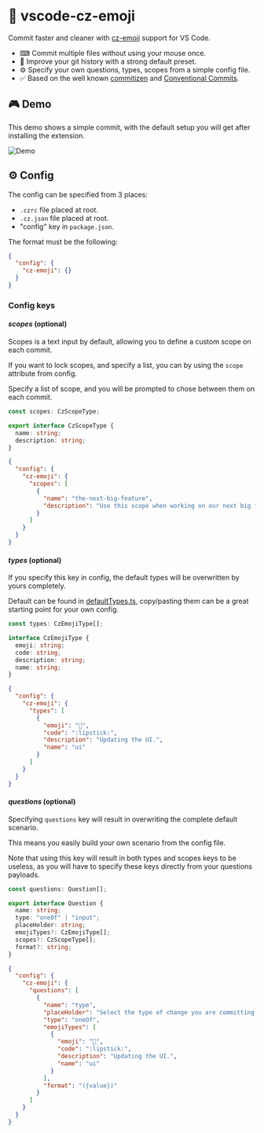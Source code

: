 # 💄 vscode-cz-emoji

Commit faster and cleaner with [cz-emoji](https://github.com/ngryman/cz-emoji) support for VS Code.

- ⌨ Commit multiple files without using your mouse once.
- 💄 Improve your git history with a strong default preset.
- ⚙ Specify your own questions, types, scopes from a simple config file.
- ✅ Based on the well known [commitizen](https://github.com/commitizen/cz-cli) and [Conventional Commits](https://www.conventionalcommits.org/).

## 🎮 Demo

This demo shows a simple commit, with the default setup you will get after installing the extension.

![Demo](https://i.imgur.com/Q3FuQ5X.gif)

## ⚙️ Config

The config can be specified from 3 places:

- `.czrc` file placed at root.
- `.cz.json` file placed at root.
- "config" key in `package.json`.

The format must be the following:

```json
{
  "config": {
    "cz-emoji": {}
  }
}
```

### Config keys

#### _scopes_ (optional)

Scopes is a text input by default, allowing you to define a custom scope on each commit.

If you want to lock scopes, and specify a list, you can by using the `scope` attribute from config.

Specify a list of scope, and you will be prompted to chose between them on each commit.

```typescript
const scopes: CzScopeType;

export interface CzScopeType {
  name: string;
  description: string;
}
```

```json
{
  "config": {
    "cz-emoji": {
      "scopes": [
        {
          "name": "the-next-big-feature",
          "description": "Use this scope when working on our next big feature"
        }
      ]
    }
  }
}
```

#### _types_ (optional)

If you specify this key in config, the default types will be overwritten by yours completely.

Default can be found in [defaultTypes.ts](https://github.com/Tahul/vscode-cz-emoji/blob/main/src/helpers/defaultTypes.ts), copy/pasting them can be a great starting point for your own config.

```typescript
const types: CzEmojiType[];

interface CzEmojiType {
  emoji: string;
  code: string;
  description: string;
  name: string;
}
```

```json
{
  "config": {
    "cz-emoji": {
      "types": [
        {
          "emoji": "💄",
          "code": ":lipstick:",
          "description": "Updating the UI.",
          "name": "ui"
        }
      ]
    }
  }
}
```

#### _questions_ (optional)

Specifying `questions` key will result in overwriting the complete default scenario.

This means you easily build your own scenario from the config file.

Note that using this key will result in both types and scopes keys to be useless, as you will have to specify these keys directly from your questions payloads.

```typescript
const questions: Question[];

export interface Question {
  name: string;
  type: "oneOf" | "input";
  placeHolder: string;
  emojiTypes?: CzEmojiType[];
  scopes?: CzScopeType[];
  format?: string;
}
```

```json
{
  "config": {
    "cz-emoji": {
      "questions": [
        {
          "name": "type",
          "placeHolder": "Select the type of change you are committing (type)",
          "type": "oneOf",
          "emojiTypes": [
            {
              "emoji": "💄",
              "code": ":lipstick:",
              "description": "Updating the UI.",
              "name": "ui"
            }
          ],
          "format": "({value})"
        }
      ]
    }
  }
}
```
